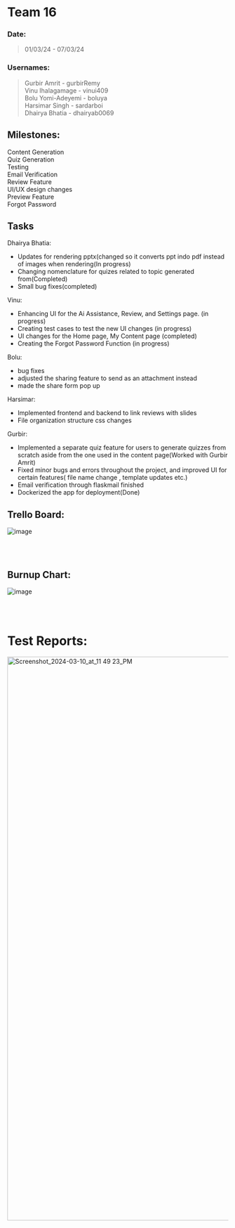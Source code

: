 # Team 16

### Date:
> 01/03/24 - 07/03/24

### Usernames:
> Gurbir Amrit - gurbirRemy <br>
> Vinu Ihalagamage - vinui409 <br>
> Bolu Yomi-Adeyemi - boluya <br>
> Harsimar Singh - sardarboi <br>
> Dhairya Bhatia - dhairyab0069 <br>

## Milestones:
Content Generation <br>
Quiz Generation <br>
Testing <br>
Email Verification <br>
Review Feature <br>
UI/UX design changes<br>
Preview Feature <br>
Forgot Password <br>

## Tasks
Dhairya Bhatia:
- Updates for rendering pptx(changed so it converts ppt indo pdf instead of images when rendering(In progress)
- Changing nomenclature for quizes related to topic generated from(Completed)
- Small bug fixes(completed)

Vinu: 
- Enhancing UI for the Ai Assistance, Review, and Settings page. (in progress) <br>
- Creating test cases to test the new UI changes (in progress) <br>
- UI changes for the Home page, My Content page (completed)
- Creating the Forgot Password Function (in progress) 

Bolu:
- bug fixes
- adjusted the sharing feature to send as an attachment instead
- made the share form pop up

Harsimar: 
- Implemented frontend and backend to link reviews with slides
- File organization structure css changes

Gurbir:
- Implemented a separate quiz feature for users to generate quizzes from scratch aside from the one used in the content page(Worked with Gurbir Amrit)
- Fixed minor bugs and errors throughout the project, and improved UI for certain features( file name change , template updates etc.)
- Email verification through flaskmail finished
- Dockerized the app for deployment(Done)

## Trello Board:
![image](https://github.com/COSC-499-W2023/year-long-project-team-16/assets/71796408/202574c3-081f-44bc-b4c6-214e91c7f748)




<br><br>

## Burnup Chart:
![image](https://github.com/COSC-499-W2023/year-long-project-team-16/assets/71796408/5b7bcb2f-f231-4b97-a746-d930b3186c2d)



<br><br>



# Test Reports:

<img width="1284" alt="Screenshot_2024-03-10_at_11 49 23_PM" src="https://github.com/COSC-499-W2023/year-long-project-team-16/assets/73526528/263768c9-e320-4f0b-8a6e-a79d4925980f">

